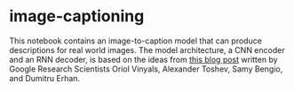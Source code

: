 # image-captioning

This notebook contains an image-to-caption model that can produce descriptions for real world images. The model architecture, a CNN encoder and an RNN decoder, is based on the ideas from [this blog post](https://research.googleblog.com/2014/11/a-picture-is-worth-thousand-coherent.html) written by Google Research Scientists Oriol Vinyals, Alexander Toshev, Samy Bengio, and Dumitru Erhan.
